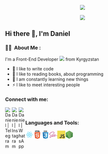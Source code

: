 

<p align="center"><img src="https://media.giphy.com/media/M9gbBd9nbDrOTu1Mqx/giphy.gif" width="120"/></p>

<p align="center"><img src="https://komarev.com/ghpvc/?username=JIeMoHaD"/></p>





## Hi there 👋, I'm Daniel

### :woman_technologist: &nbsp;About Me :

I'm a Front-End Developer <img src="https://media.giphy.com/media/WUlplcMpOCEmTGBtBW/giphy.gif" width="30"> from Kyrgyzstan

- 💪 I like to write code
- 🎉 I like to reading books, about programming
- 🥅 I am constantly learning new things
- ⚡ I like to meet interesting people



### Connect with me:

[<img align="left" target="_blank"  alt="Daniel | Telegram" width="22px" src="https://cdn-icons-png.flaticon.com/512/5968/5968804.png" />][telegram]
[<img align="left" target="_blank"  alt="Daniel | Instagram" width="22px" src="https://cdn-icons-png.flaticon.com/128/355/355975.png" />][instagram]
[<img align="left" target="_blank"  alt="Daniel | WhatsApp" width="22px" src="https://cdn-icons-png.flaticon.com/128/3670/3670051.png" />][whatsapp]
<br />

### Languages and Tools:


<img align="left" alt="React" width="26px" src="https://raw.githubusercontent.com/github/explore/80688e429a7d4ef2fca1e82350fe8e3517d3494d/topics/react/react.png" />
<img align="left" alt="HTML5" width="26px" src="https://raw.githubusercontent.com/github/explore/80688e429a7d4ef2fca1e82350fe8e3517d3494d/topics/html/html.png" />
<img align="left" alt="CSS3" width="26px" src="https://raw.githubusercontent.com/github/explore/80688e429a7d4ef2fca1e82350fe8e3517d3494d/topics/css/css.png" />
<img align="left" alt="Sass" width="26px" src="https://raw.githubusercontent.com/github/explore/80688e429a7d4ef2fca1e82350fe8e3517d3494d/topics/sass/sass.png" />
<img align="left" alt="JavaScript" width="26px" src="https://raw.githubusercontent.com/github/explore/80688e429a7d4ef2fca1e82350fe8e3517d3494d/topics/javascript/javascript.png" />
<img align="left" alt="Node.js" width="26px" src="https://raw.githubusercontent.com/github/explore/80688e429a7d4ef2fca1e82350fe8e3517d3494d/topics/nodejs/nodejs.png" />


<br />
<br />

[telegram]: https://t.me/fullmetaldev9
[instagram]: https://www.instagram.com/_fullmetal_developer_?igsh=d291MW95b3YxZ21n
[whatsapp]: https://wa.me/996556654081


